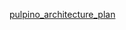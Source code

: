 [pulpino_architecture_plan](https://drive.google.com/drive/u/1/folders/1jXrDIhtuGrup8OT9bL3ycStjGVP8KmKq)
